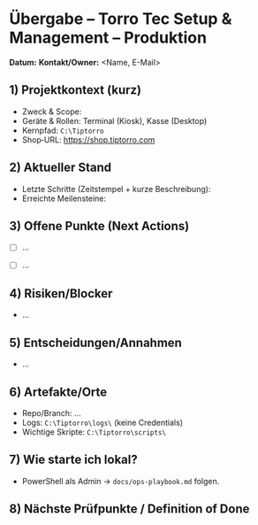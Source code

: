 # Übergabe – Torro Tec Setup & Management – Produktion


**Datum:** <YYYY-MM-DD>
**Kontakt/Owner:** <Name, E-Mail>


## 1) Projektkontext (kurz)
- Zweck & Scope:
- Geräte & Rollen: Terminal (Kiosk), Kasse (Desktop)
- Kernpfad: `C:\Tiptorro`
- Shop‑URL: https://shop.tiptorro.com


## 2) Aktueller Stand
- Letzte Schritte (Zeitstempel + kurze Beschreibung):
- Erreichte Meilensteine:


## 3) Offene Punkte (Next Actions)
- [ ] …
- [ ] …


## 4) Risiken/Blocker
- …


## 5) Entscheidungen/Annahmen
- …


## 6) Artefakte/Orte
- Repo/Branch: …
- Logs: `C:\Tiptorro\logs\` (keine Credentials)
- Wichtige Skripte: `C:\Tiptorro\scripts\`


## 7) Wie starte ich lokal?
- PowerShell als Admin → `docs/ops-playbook.md` folgen.


## 8) Nächste Prüfpunkte / Definition of Done